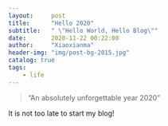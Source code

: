 ```yaml
---
layout:     post
title:      "Hello 2020"
subtitle:   " \"Hello World, Hello Blog\""
date:       2020-11-22 00:22:00
author:     "Xiaoxianma"
header-img: "img/post-bg-2015.jpg"
catalog: true
tags:
    - life
---
```


> “An absolutely unforgettable year 2020”

It is not too late to start my blog!
